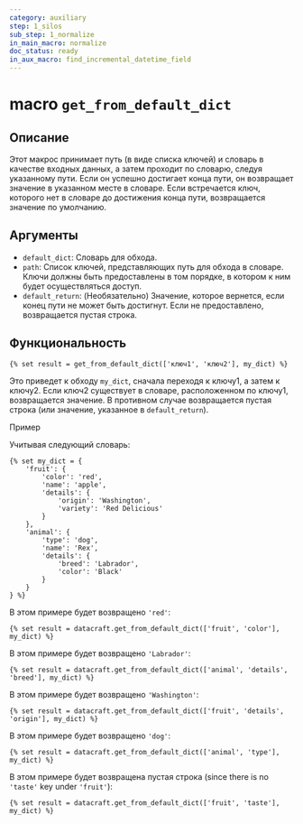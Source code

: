 ```yaml
---
category: auxiliary
step: 1_silos
sub_step: 1_normalize
in_main_macro: normalize
doc_status: ready
in_aux_macro: find_incremental_datetime_field
---
```

# macro  `get_from_default_dict`

## Описание

Этот макрос принимает путь (в виде списка ключей) и словарь в качестве входных данных, а затем проходит по словарю, следуя указанному пути. Если он успешно достигает конца пути, он возвращает значение в указанном месте в словаре. Если встречается ключ, которого нет в словаре до достижения конца пути, возвращается значение по умолчанию.

## Аргументы

- `default_dict`: Словарь для обхода.
- `path`: Список ключей, представляющих путь для обхода в словаре. Ключи должны быть предоставлены в том порядке, в котором к ним будет осуществляться доступ.
- `default_return`: (Необязательно) Значение, которое вернется, если конец пути не может быть достигнут. Если не предоставлено, возвращается пустая строка.

## Функциональность

```dbt
{% set result = get_from_default_dict(['ключ1', 'ключ2'], my_dict) %}
```

Это приведет к обходу `my_dict`, сначала переходя к ключу1, а затем к ключу2. Если ключ2 существует в словаре, расположенном по ключу1, возвращается значение. В противном случае возвращается пустая строка (или значение, указанное в `default_return`).

Пример

Учитывая следующий словарь:

```dbt
{% set my_dict = {
    'fruit': {
        'color': 'red',
        'name': 'apple',
        'details': {
            'origin': 'Washington',
            'variety': 'Red Delicious'
        }
    },
    'animal': {
        'type': 'dog',
        'name': 'Rex',
        'details': {
            'breed': 'Labrador',
            'color': 'Black'
        }
    }
} %}
```

В этом примере будет возвращено  `'red'`:

```dbt
{% set result = datacraft.get_from_default_dict(['fruit', 'color'], my_dict) %}
```

В этом примере будет возвращено  `'Labrador'`:

```dbt
{% set result = datacraft.get_from_default_dict(['animal', 'details', 'breed'], my_dict) %}
```

В этом примере будет возвращено  `'Washington'`:

```dbt
{% set result = datacraft.get_from_default_dict(['fruit', 'details', 'origin'], my_dict) %}
```

В этом примере будет возвращено  `'dog'`:

```dbt
{% set result = datacraft.get_from_default_dict(['animal', 'type'], my_dict) %}
```

В этом примере будет возвращена пустая строка (since there is no `'taste'` key under `'fruit'`):

```dbt
{% set result = datacraft.get_from_default_dict(['fruit', 'taste'], my_dict) %}
```